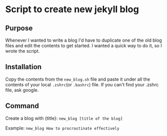 # Script to create new jekyll blog

## Purpose
Whenever I wanted to write a blog I'd have to duplicate one of the old blog files and edit the contents to get started. I wanted a quick way to do it, so I wrote the script.

## Installation
Copy the contents from the ```new_blog.sh``` file and paste it under all the contents of your local ```.zshrc```(or ```.bashrc```) file.
If you can't find your .zshrc file, ask google.

## Command
Create a blog with {title}: ```new_blog [title of the blog]```

Example: ```new_blog How to procrastinate effectively```
